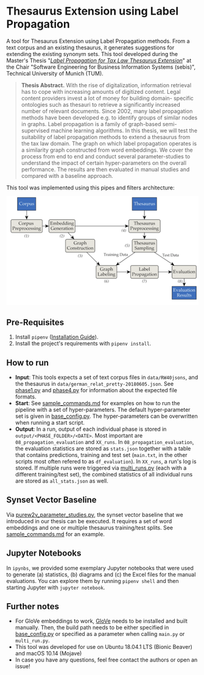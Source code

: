 # Thesaurus Extension using Label Propagation
A tool for Thesaurus Extension using Label Propagation methods. From a text corpus and an existing thesaurus, it generates suggestions for extending the existing synonym sets.
This tool developed during the Master's Thesis "[_Label Propagation for Tax Law Thesaurus Extension_](https://wwwmatthes.in.tum.de/pages/1k57iql63u5m5/Master-s-Thesis-von-Markus-Mueller)" at the Chair "Software Engineering for Business Information Systems (sebis)", Technical University of Munich (TUM).

> **Thesis Abstract.** With the rise of digitalization, information retrieval has to cope with increasing amounts of digitized content. Legal content providers invest a lot of money for building domain- specific ontologies such as thesauri to retrieve a significantly increased number of relevant documents. Since 2002, many label propagation methods have been developed e.g. to identify groups of similar nodes in graphs. Label propagation is a family of graph-based semi-supervised machine learning algorithms. In this thesis, we will test the suitability of label propagation methods to extend a thesaurus from the tax law domain. The graph on which label propagation operates is a similarity graph constructed from word embeddings. We cover the process from end to end and conduct several parameter-studies to understand the impact of certain hyper-parameters on the overall performance. The results are then evaluated in manual studies and compared with a baseline approach.

This tool was implemented using this pipes and filters architecture:

![Tool Architecture](src/docs/architecture.png)

## Pre-Requisites
1. Install `pipenv` ([Installation Guide](https://pipenv.readthedocs.io/en/latest/install/#installing-pipenv)).
2. Install the project's requirements with `pipenv install`.

## How to run
- **Input**: This tools expects a set of text corpus files in `data/RW40jsons`, and the thesaurus in `data/german_relat_pretty-20180605.json`. See [phase1.py](src/lib/phase1.py) and [phase4.py](src/lib/phase4.py) for information about the expected file formats.
- **Start**: See [sample_commands.md](src/docs/sample_commands.md) for examples on how to run the pipeline with a set of hyper-parameters. The default hyper-parameter set is given in [base_config.py](base_config.py). The hyper-parameters can be overwritten when running a start script.
- **Output**: In a run, output of each individual phase is stored in `output/<PHASE_FOLDER>/<DATE>`. Most important are `08_propagation_evaluation` and `XX_runs`. In `08_propagation_evaluation`, the evaluation statistics are stored as `stats.json` together with a table that contains predictions, training and test set (`main.txt`, in the other scripts most often refered to as `df_evaluation`). In `XX_runs`, a run's log is stored. If multiple runs were triggered via [multi_runs.py](src/multi_runs.py) (each with a different training/test set), the combined statistics of all individual runs are stored as `all_stats.json` as well.

## Synset Vector Baseline
Via [purew2v_parameter_studies.py](src/baselines/purew2v_parameter_studies.py), the synset vector baseline that we introduced in our thesis can be executed. It requires a set of word embeddings and one or multiple thesaurus training/test splits. See [sample_commands.md](src/docs/sample_commands.md) for an example.

## Jupyter Notebooks
In `ipynbs`, we provided some exemplary Jupyter notebooks that were used to generate (a) statistics, (b) diagrams and (c) the Excel files for the manual evaluations. You can explore them by running `pipenv shell` and then starting Jupyter with `jupyter notebook`.

## Further notes
- For GloVe embeddings to work, [GloVe](https://github.com/stanfordnlp/GloVe) needs to be installed and built manually. Then, the build path needs to be either specified in [base_config.py](base_config.py) or specified as a parameter when calling `main.py` or `multi_run.py`.
- This tool was developed for use on Ubuntu 18.04.1 LTS (Bionic Beaver) and macOS 10.14 (Mojave)
- In case you have any questions, feel free contact the authors or open an issue!